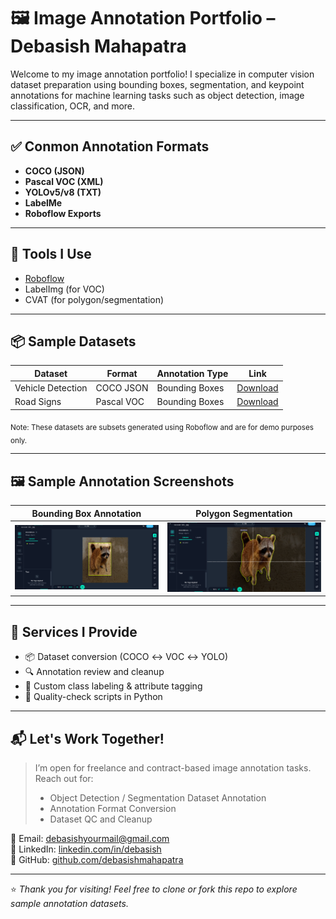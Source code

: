 # 🖼️ Image Annotation Portfolio – Debasish Mahapatra

Welcome to my image annotation portfolio! I specialize in computer vision dataset preparation using bounding boxes, segmentation, and keypoint annotations for machine learning tasks such as object detection, image classification, OCR, and more.

---

## ✅ Conmon Annotation Formats

- **COCO (JSON)**
- **Pascal VOC (XML)**
- **YOLOv5/v8 (TXT)**
- **LabelMe**
- **Roboflow Exports**

---

## 🧰 Tools I Use

- [Roboflow](https://roboflow.com/)
- LabelImg (for VOC)
- CVAT (for polygon/segmentation)

---

## 📦 Sample Datasets

| Dataset | Format | Annotation Type | Link |
|--------|--------|------------------|------|
| Vehicle Detection | COCO JSON | Bounding Boxes | [Download](https://github.com/debasishmahapatra/datasets/raw/main/sample-coco.zip) |
| Road Signs | Pascal VOC | Bounding Boxes | [Download](https://github.com/debasishmahapatra/datasets/raw/main/sample-voc.zip) |

<sub>Note: These datasets are subsets generated using Roboflow and are for demo purposes only.</sub>

---

## 🖼️ Sample Annotation Screenshots

| Bounding Box Annotation | Polygon Segmentation |
|-------------------------|----------------------|
| ![bbox](Assets/bounding-box.png) | ![seg](Assets/polygon-mask.png) |

---

## 📜 Services I Provide

- 📦 Dataset conversion (COCO ↔ VOC ↔ YOLO)
- 🔍 Annotation review and cleanup
- 🧠 Custom class labeling & attribute tagging
- 🧪 Quality-check scripts in Python

---

## 📬 Let's Work Together!

> I’m open for freelance and contract-based image annotation tasks.
> Reach out for:
> - Object Detection / Segmentation Dataset Annotation
> - Annotation Format Conversion
> - Dataset QC and Cleanup

📧 Email: debasishyourmail@gmail.com  
🔗 LinkedIn: [linkedin.com/in/debasish](https://linkedin.com/in/debasish)  
🔗 GitHub: [github.com/debasishmahapatra](https://github.com/debasishmahapatra)

---

⭐ *Thank you for visiting! Feel free to clone or fork this repo to explore sample annotation datasets.*
